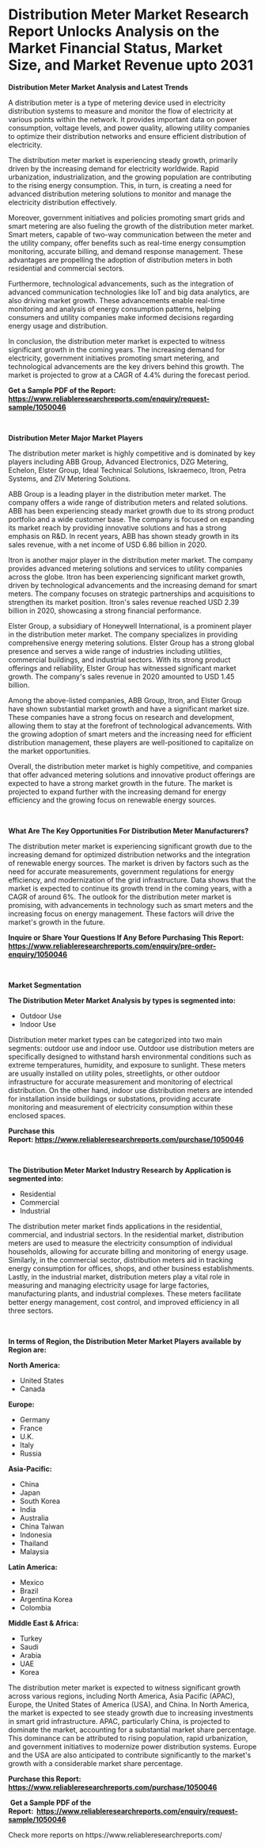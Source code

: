 <p><h1>Distribution Meter Market Research Report Unlocks Analysis on the Market Financial Status, Market Size, and Market Revenue upto 2031</h1></p><p><strong>Distribution Meter Market Analysis and Latest Trends</strong></p>
<p><p>A distribution meter is a type of metering device used in electricity distribution systems to measure and monitor the flow of electricity at various points within the network. It provides important data on power consumption, voltage levels, and power quality, allowing utility companies to optimize their distribution networks and ensure efficient distribution of electricity.</p><p>The distribution meter market is experiencing steady growth, primarily driven by the increasing demand for electricity worldwide. Rapid urbanization, industrialization, and the growing population are contributing to the rising energy consumption. This, in turn, is creating a need for advanced distribution metering solutions to monitor and manage the electricity distribution effectively.</p><p>Moreover, government initiatives and policies promoting smart grids and smart metering are also fueling the growth of the distribution meter market. Smart meters, capable of two-way communication between the meter and the utility company, offer benefits such as real-time energy consumption monitoring, accurate billing, and demand response management. These advantages are propelling the adoption of distribution meters in both residential and commercial sectors.</p><p>Furthermore, technological advancements, such as the integration of advanced communication technologies like IoT and big data analytics, are also driving market growth. These advancements enable real-time monitoring and analysis of energy consumption patterns, helping consumers and utility companies make informed decisions regarding energy usage and distribution.</p><p>In conclusion, the distribution meter market is expected to witness significant growth in the coming years. The increasing demand for electricity, government initiatives promoting smart metering, and technological advancements are the key drivers behind this growth. The market is projected to grow at a CAGR of 4.4% during the forecast period.</p></p>
<p><strong>Get a Sample PDF of the Report:&nbsp; <a href="https://www.reliableresearchreports.com/enquiry/request-sample/1050046">https://www.reliableresearchreports.com/enquiry/request-sample/1050046</a></strong></p>
<p>&nbsp;</p>
<p><strong>Distribution Meter Major Market Players</strong></p>
<p><p>The distribution meter market is highly competitive and is dominated by key players including ABB Group, Advanced Electronics, DZG Metering, Echelon, Elster Group, Ideal Technical Solutions, Iskraemeco, Itron, Petra Systems, and ZIV Metering Solutions. </p><p>ABB Group is a leading player in the distribution meter market. The company offers a wide range of distribution meters and related solutions. ABB has been experiencing steady market growth due to its strong product portfolio and a wide customer base. The company is focused on expanding its market reach by providing innovative solutions and has a strong emphasis on R&D. In recent years, ABB has shown steady growth in its sales revenue, with a net income of USD 6.86 billion in 2020.</p><p>Itron is another major player in the distribution meter market. The company provides advanced metering solutions and services to utility companies across the globe. Itron has been experiencing significant market growth, driven by technological advancements and the increasing demand for smart meters. The company focuses on strategic partnerships and acquisitions to strengthen its market position. Itron's sales revenue reached USD 2.39 billion in 2020, showcasing a strong financial performance.</p><p>Elster Group, a subsidiary of Honeywell International, is a prominent player in the distribution meter market. The company specializes in providing comprehensive energy metering solutions. Elster Group has a strong global presence and serves a wide range of industries including utilities, commercial buildings, and industrial sectors. With its strong product offerings and reliability, Elster Group has witnessed significant market growth. The company's sales revenue in 2020 amounted to USD 1.45 billion.</p><p>Among the above-listed companies, ABB Group, Itron, and Elster Group have shown substantial market growth and have a significant market size. These companies have a strong focus on research and development, allowing them to stay at the forefront of technological advancements. With the growing adoption of smart meters and the increasing need for efficient distribution management, these players are well-positioned to capitalize on the market opportunities.</p><p>Overall, the distribution meter market is highly competitive, and companies that offer advanced metering solutions and innovative product offerings are expected to have a strong market growth in the future. The market is projected to expand further with the increasing demand for energy efficiency and the growing focus on renewable energy sources.</p></p>
<p>&nbsp;</p>
<p><strong>What Are The Key Opportunities For Distribution Meter Manufacturers?</strong></p>
<p><p>The distribution meter market is experiencing significant growth due to the increasing demand for optimized distribution networks and the integration of renewable energy sources. The market is driven by factors such as the need for accurate measurements, government regulations for energy efficiency, and modernization of the grid infrastructure. Data shows that the market is expected to continue its growth trend in the coming years, with a CAGR of around 6%. The outlook for the distribution meter market is promising, with advancements in technology such as smart meters and the increasing focus on energy management. These factors will drive the market's growth in the future.</p></p>
<p><strong>Inquire or Share Your Questions If Any Before Purchasing This Report: <a href="https://www.reliableresearchreports.com/enquiry/pre-order-enquiry/1050046">https://www.reliableresearchreports.com/enquiry/pre-order-enquiry/1050046</a></strong></p>
<p>&nbsp;</p>
<p><strong>Market Segmentation</strong></p>
<p><strong>The Distribution Meter Market Analysis by types is segmented into:</strong></p>
<p><ul><li>Outdoor Use</li><li>Indoor Use</li></ul></p>
<p><p>Distribution meter market types can be categorized into two main segments: outdoor use and indoor use. Outdoor use distribution meters are specifically designed to withstand harsh environmental conditions such as extreme temperatures, humidity, and exposure to sunlight. These meters are usually installed on utility poles, streetlights, or other outdoor infrastructure for accurate measurement and monitoring of electrical distribution. On the other hand, indoor use distribution meters are intended for installation inside buildings or substations, providing accurate monitoring and measurement of electricity consumption within these enclosed spaces.</p></p>
<p><strong>Purchase this Report:&nbsp;<a href="https://www.reliableresearchreports.com/purchase/1050046">https://www.reliableresearchreports.com/purchase/1050046</a></strong></p>
<p>&nbsp;</p>
<p><strong>The Distribution Meter Market Industry Research by Application is segmented into:</strong></p>
<p><ul><li>Residential</li><li>Commercial</li><li>Industrial</li></ul></p>
<p><p>The distribution meter market finds applications in the residential, commercial, and industrial sectors. In the residential market, distribution meters are used to measure the electricity consumption of individual households, allowing for accurate billing and monitoring of energy usage. Similarly, in the commercial sector, distribution meters aid in tracking energy consumption for offices, shops, and other business establishments. Lastly, in the industrial market, distribution meters play a vital role in measuring and managing electricity usage for large factories, manufacturing plants, and industrial complexes. These meters facilitate better energy management, cost control, and improved efficiency in all three sectors.</p></p>
<p>&nbsp;</p>
<p><strong>In terms of Region, the Distribution Meter Market Players available by Region are:</strong></p>
<p>
    <p> <strong> North America: </strong>
        <ul>
            <li>United States</li>
            <li>Canada</li>
        </ul>
        </p> 
    <p> <strong> Europe: </strong>
        <ul>
            <li>Germany</li>
            <li>France</li>
            <li>U.K.</li>
            <li>Italy</li>
            <li>Russia</li>
        </ul>
        </p> 
    <p> <strong> Asia-Pacific: </strong>
        <ul>
            <li>China</li>
            <li>Japan</li>
            <li>South Korea</li>
            <li>India</li>
            <li>Australia</li>
            <li>China Taiwan</li>
            <li>Indonesia</li>
            <li>Thailand</li>
            <li>Malaysia</li>
        </ul>
        </p> 
    <p> <strong> Latin America: </strong>
        <ul>
            <li>Mexico</li>
            <li>Brazil</li>
            <li>Argentina Korea</li>
            <li>Colombia</li>
        </ul>
        </p> 
    <p> <strong> Middle East & Africa: </strong>
        <ul>
            <li>Turkey</li>
            <li>Saudi</li>
            <li>Arabia</li>
            <li>UAE</li>
            <li>Korea</li>
        </ul>
    </p>
    </p>
<p><p>The distribution meter market is expected to witness significant growth across various regions, including North America, Asia Pacific (APAC), Europe, the United States of America (USA), and China. In North America, the market is expected to see steady growth due to increasing investments in smart grid infrastructure. APAC, particularly China, is projected to dominate the market, accounting for a substantial market share percentage. This dominance can be attributed to rising population, rapid urbanization, and government initiatives to modernize power distribution systems. Europe and the USA are also anticipated to contribute significantly to the market's growth with a considerable market share percentage.</p></p>
<p><strong>Purchase this Report: <a href="https://www.reliableresearchreports.com/purchase/1050046">https://www.reliableresearchreports.com/purchase/1050046</a></strong></p>
<p>&nbsp;<strong>Get a Sample PDF of the Report:&nbsp;&nbsp;<a href="https://www.reliableresearchreports.com/enquiry/request-sample/1050046">https://www.reliableresearchreports.com/enquiry/request-sample/1050046</a></strong></p>
<p><strong></strong></p>
<p>Check more reports on https://www.reliableresearchreports.com/</p>